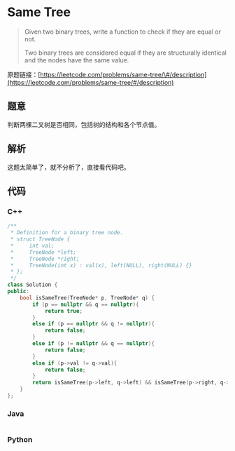 # Same Tree

> Given two binary trees, write a function to check if they are equal or not.
>
> Two binary trees are considered equal if they are structurally identical and the nodes have the same value.

原题链接：[https://leetcode.com/problems/same-tree/\#/description](https://leetcode.com/problems/same-tree/#/description)

## 题意

判断两棵二叉树是否相同，包括树的结构和各个节点值。

## 解析

这题太简单了，就不分析了，直接看代码吧。

## 代码

### C++

```cpp
/**
 * Definition for a binary tree node.
 * struct TreeNode {
 *     int val;
 *     TreeNode *left;
 *     TreeNode *right;
 *     TreeNode(int x) : val(x), left(NULL), right(NULL) {}
 * };
 */
class Solution {
public:
    bool isSameTree(TreeNode* p, TreeNode* q) {
        if (p == nullptr && q == nullptr){
            return true;
        }
        else if (p == nullptr && q != nullptr){
            return false;
        }
        else if (p != nullptr && q == nullptr){
            return false;
        }
        else if (p->val != q->val){
            return false;
        }
        return isSameTree(p->left, q->left) && isSameTree(p->right, q->right);
    }
};
```

### Java

```java

```

### Python

```py

```



